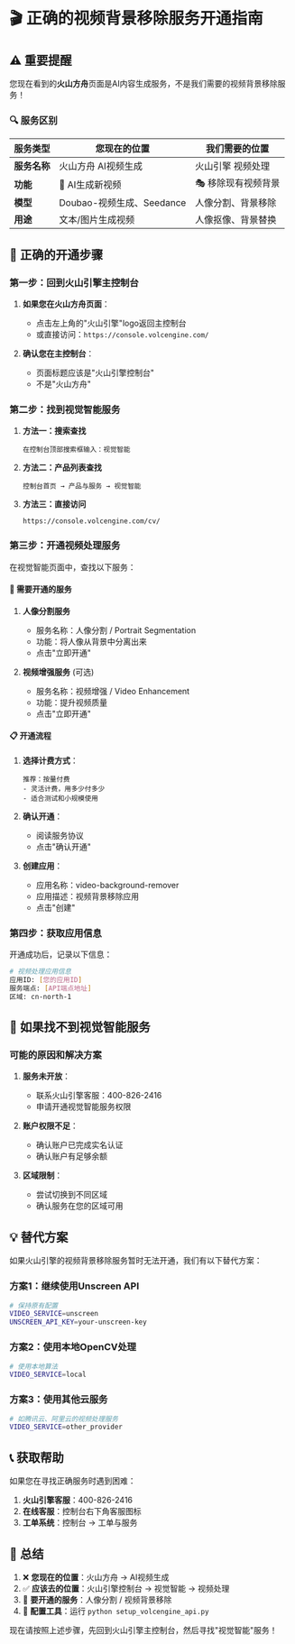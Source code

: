 # 🎬 正确的视频背景移除服务开通指南

## ⚠️ 重要提醒

您现在看到的**火山方舟**页面是AI内容生成服务，不是我们需要的视频背景移除服务！

### 🔍 服务区别

| 服务类型 | 您现在的位置 | 我们需要的位置 |
|----------|--------------|----------------|
| **服务名称** | 火山方舟 AI视频生成 | 火山引擎 视频处理 |
| **功能** | 🎨 AI生成新视频 | 🎭 移除现有视频背景 |
| **模型** | Doubao-视频生成、Seedance | 人像分割、背景移除 |
| **用途** | 文本/图片生成视频 | 人像抠像、背景替换 |

## 🚀 正确的开通步骤

### 第一步：回到火山引擎主控制台

1. **如果您在火山方舟页面**：
   - 点击左上角的"火山引擎"logo返回主控制台
   - 或直接访问：`https://console.volcengine.com/`

2. **确认您在主控制台**：
   - 页面标题应该是"火山引擎控制台"
   - 不是"火山方舟"

### 第二步：找到视觉智能服务

1. **方法一：搜索查找**
   ```
   在控制台顶部搜索框输入：视觉智能
   ```

2. **方法二：产品列表查找**
   ```
   控制台首页 → 产品与服务 → 视觉智能
   ```

3. **方法三：直接访问**
   ```
   https://console.volcengine.com/cv/
   ```

### 第三步：开通视频处理服务

在视觉智能页面中，查找以下服务：

#### 🎯 需要开通的服务

1. **人像分割服务**
   - 服务名称：人像分割 / Portrait Segmentation
   - 功能：将人像从背景中分离出来
   - 点击"立即开通"

2. **视频增强服务** (可选)
   - 服务名称：视频增强 / Video Enhancement
   - 功能：提升视频质量
   - 点击"立即开通"

#### 📋 开通流程

1. **选择计费方式**：
   ```
   推荐：按量付费
   - 灵活计费，用多少付多少
   - 适合测试和小规模使用
   ```

2. **确认开通**：
   - 阅读服务协议
   - 点击"确认开通"

3. **创建应用**：
   - 应用名称：video-background-remover
   - 应用描述：视频背景移除应用
   - 点击"创建"

### 第四步：获取应用信息

开通成功后，记录以下信息：

```bash
# 视频处理应用信息
应用ID: [您的应用ID]
服务端点: [API端点地址]
区域: cn-north-1
```

## 🔧 如果找不到视觉智能服务

### 可能的原因和解决方案

1. **服务未开放**：
   - 联系火山引擎客服：400-826-2416
   - 申请开通视觉智能服务权限

2. **账户权限不足**：
   - 确认账户已完成实名认证
   - 确认账户有足够余额

3. **区域限制**：
   - 尝试切换到不同区域
   - 确认服务在您的区域可用

## 💡 替代方案

如果火山引擎的视频背景移除服务暂时无法开通，我们有以下替代方案：

### 方案1：继续使用Unscreen API
```bash
# 保持原有配置
VIDEO_SERVICE=unscreen
UNSCREEN_API_KEY=your-unscreen-key
```

### 方案2：使用本地OpenCV处理
```bash
# 使用本地算法
VIDEO_SERVICE=local
```

### 方案3：使用其他云服务
```bash
# 如腾讯云、阿里云的视频处理服务
VIDEO_SERVICE=other_provider
```

## 📞 获取帮助

如果您在寻找正确服务时遇到困难：

1. **火山引擎客服**：400-826-2416
2. **在线客服**：控制台右下角客服图标
3. **工单系统**：控制台 → 工单与服务

## 🎯 总结

1. ❌ **您现在的位置**：火山方舟 → AI视频生成
2. ✅ **应该去的位置**：火山引擎控制台 → 视觉智能 → 视频处理
3. 🎯 **要开通的服务**：人像分割 / 视频背景移除
4. 🔧 **配置工具**：运行 `python setup_volcengine_api.py`

现在请按照上述步骤，先回到火山引擎主控制台，然后寻找"视觉智能"服务！
